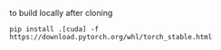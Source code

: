 to build locally after cloning

```shell
pip install .[cuda] -f https://download.pytorch.org/whl/torch_stable.html
```